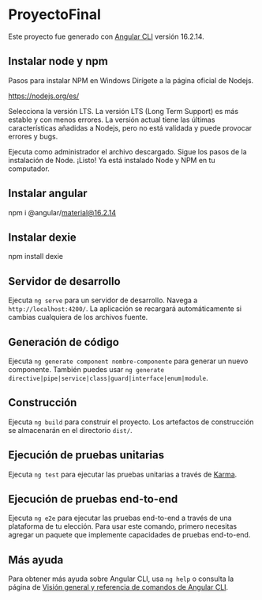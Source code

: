 # ProyectoFinal

Este proyecto fue generado con [Angular CLI](https://github.com/angular/angular-cli) versión 16.2.14.

## Instalar node y npm

Pasos para instalar NPM en Windows
Dirígete a la página oficial de Nodejs.

https://nodejs.org/es/

Selecciona la versión LTS.
La versión LTS (Long Term Support) es más estable y con menos errores. La versión actual tiene las últimas características añadidas a Nodejs, pero no está validada y puede provocar errores y bugs.

Ejecuta como administrador el archivo descargado.
Sigue los pasos de la instalación de Node.
¡Listo! Ya está instalado Node y NPM en tu computador.

## Instalar angular

npm i @angular/material@16.2.14

## Instalar dexie

npm install dexie

## Servidor de desarrollo

Ejecuta `ng serve` para un servidor de desarrollo. Navega a `http://localhost:4200/`. La aplicación se recargará automáticamente si cambias cualquiera de los archivos fuente.

## Generación de código

Ejecuta `ng generate component nombre-componente` para generar un nuevo componente. También puedes usar `ng generate directive|pipe|service|class|guard|interface|enum|module`.

## Construcción

Ejecuta `ng build` para construir el proyecto. Los artefactos de construcción se almacenarán en el directorio `dist/`.

## Ejecución de pruebas unitarias

Ejecuta `ng test` para ejecutar las pruebas unitarias a través de [Karma](https://karma-runner.github.io).

## Ejecución de pruebas end-to-end

Ejecuta `ng e2e` para ejecutar las pruebas end-to-end a través de una plataforma de tu elección. Para usar este comando, primero necesitas agregar un paquete que implemente capacidades de pruebas end-to-end.

## Más ayuda

Para obtener más ayuda sobre Angular CLI, usa `ng help` o consulta la página de [Visión general y referencia de comandos de Angular CLI](https://angular.io/cli).
